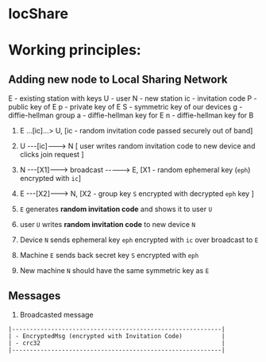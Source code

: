 # locShare

# Working principles:

## Adding new node to Local Sharing Network

E - existing station with keys
U - user
N - new station
ic - invitation code
P - public key of E
p - private key of E
S - symmetric key of our devices
g - diffie-hellman group
a - diffie-hellman key for E
n - diffie-hellman key for B

1. E ...[ic]...> U,                     [ic - random invitation code passed securely out of band]
2. U ---[ic]---> N                      [ user writes random invitation code to new device and clicks join request ]
3. N ---[X1]---> broadcast -----> E,    [X1 - random ephemeral key (`eph`) encrypted with `ic`]
4. E ---[X2]---> N,                     [X2 - group key `S` encrypted with decrypted `eph` key ]

1. `E` generates **random invitation code** and shows it to user `U`
2. user `U` writes **random invitation code** to new device `N`
3. Device `N` sends ephemeral key `eph` encrypted with `ic` over broadcast to `E`
4. Machine `E` sends back secret key `S` encrypted with `eph`
5. New machine `N` should have the same symmetric key as `E`

##

## Messages

1. Broadcasted message

```
|-----------------------------------------------------------|
| - EncryptedMsg (encrypted with Invitation Code)           |
| - crc32                                                   |
|-----------------------------------------------------------|
```

